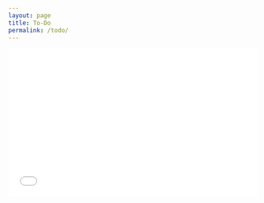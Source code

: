 ```yaml
---
layout: page
title: To-Do
permalink: /todo/
---
```


<iframe width="100%" height="300" src="//fiddle.jshell.net/NotMakey/wzqxok3d/8/show/light/" allowpaymentrequest allowfullscreen="allowfullscreen" frameborder="0"></iframe>
